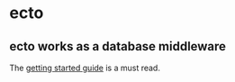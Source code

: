 # ecto

## ecto works as a database middleware
The [getting started guide](https://hexdocs.pm/ecto/getting-started.html) is a must read.